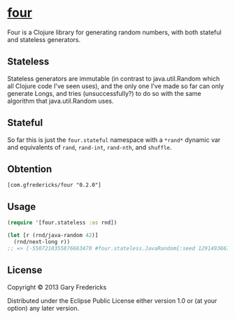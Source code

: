 # [four](http://xkcd.com/221/)

Four is a Clojure library for generating random numbers, with both
stateful and stateless generators.

## Stateless

Stateless generators are immutable (in contrast to java.util.Random
which all Clojure code I've seen uses), and the only one I've made so
far can only generate Longs, and tries (unsuccessfully?) to do so with
the same algorithm that java.util.Random uses.

## Stateful

So far this is just the `four.stateful` namespace with a `*rand*` dynamic
var and equivalents of `rand`, `rand-int`, `rand-nth`, and `shuffle`.

## Obtention

`[com.gfredericks/four "0.2.0"]`

## Usage

```clojure
(require '[four.stateless :as rnd])

(let [r (rnd/java-random 42)]
  (rnd/next-long r))
;; => [-5507218355876663470 #four.stateless.JavaRandom{:seed 129149386787357}]
```

## License

Copyright © 2013 Gary Fredericks

Distributed under the Eclipse Public License either version 1.0 or (at
your option) any later version.
